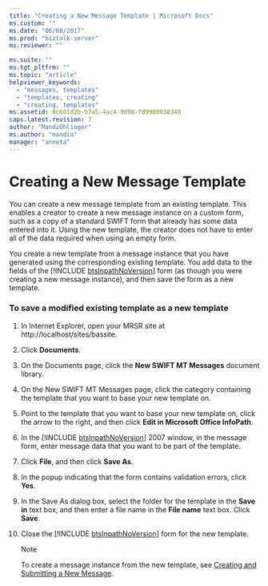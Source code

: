 ```yaml
---
title: "Creating a New Message Template | Microsoft Docs"
ms.custom: ""
ms.date: "06/08/2017"
ms.prod: "biztalk-server"
ms.reviewer: ""

ms.suite: ""
ms.tgt_pltfrm: ""
ms.topic: "article"
helpviewer_keywords: 
  - "messages, templates"
  - "templates, creating"
  - "creating, templates"
ms.assetid: 8c601d2b-b7a5-4ac4-9d98-fd9960038340
caps.latest.revision: 7
author: "MandiOhlinger"
ms.author: "mandia"
manager: "anneta"
---
```

# Creating a New Message Template
You can create a new message template from an existing template. This enables a creator to create a new message instance on a custom form, such as a copy of a standard SWIFT form that already has some data entered into it. Using the new template, the creator does not have to enter all of the data required when using an empty form.  
  
 You create a new template from a message instance that you have generated using the corresponding existing template. You add data to the fields of the [!INCLUDE [btsInpathNoVersion](../../includes/btsinpathnoversion-md.md)] form (as though you were creating a new message instance), and then save the form as a new template.  
  
### To save a modified existing template as a new template  
  
1. In Internet Explorer, open your MRSR site at http://localhost/sites/bassite.  
  
2. Click **Documents**.  
  
3. On the Documents page, click the **New SWIFT MT Messages** document library.  
  
4. On the New SWIFT MT Messages page, click the category containing the template that you want to base your new template on.  
  
5. Point to the template that you want to base your new template on, click the arrow to the right, and then click **Edit in Microsoft Office InfoPath**.  
  
6. In the [!INCLUDE [btsInpathNoVersion](../../includes/btsinpathnoversion-md.md)] 2007 window, in the message form, enter message data that you want to be part of the template.  
  
7. Click **File**, and then click **Save As**.  
  
8. In the popup indicating that the form contains validation errors, click **Yes**.  
  
9. In the Save As dialog box, select the folder for the template in the **Save in** text box, and then enter a file name in the **File name** text box. Click **Save**.  
  
10. Close the [!INCLUDE [btsInpathNoVersion](../../includes/btsinpathnoversion-md.md)] form for the new template.  
  
    > [!NOTE]
    >  To create a message instance from the new template, see [Creating and Submitting a New Message](../../adapters-and-accelerators/accelerator-swift/creating-and-submitting-a-new-message.md).